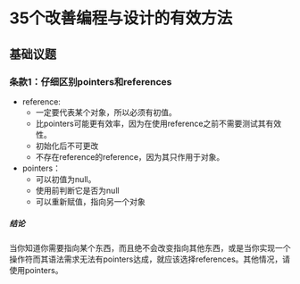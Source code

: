 # 35个改善编程与设计的有效方法

## 基础议题
### 条款1：仔细区别pointers和references

* reference:
    + 一定要代表某个对象，所以必须有初值。
    + 比pointers可能更有效率，因为在使用reference之前不需要测试其有效性。
    + 初始化后不可更改
    + 不存在reference的reference，因为其只作用于对象。
* pointers：
    + 可以初值为null。
    + 使用前判断它是否为null
    + 可以重新赋值，指向另一个对象

##### 结论
当你知道你需要指向某个东西，而且绝不会改变指向其他东西，或是当你实现一个操作符而其语法需求无法有pointers达成，就应该选择references。其他情况，请使用pointers。